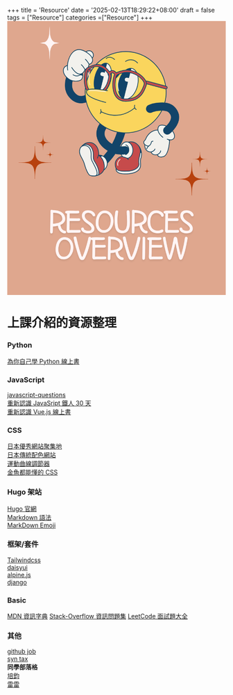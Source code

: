 +++
title = 'Resource'
date = '2025-02-13T18:29:22+08:00'
draft = false
tags = ["Resource"]
categories =["Resource"]
+++
![resource](/images/resourec.png)
# 上課介紹的資源整理

### Python
[為你自己學 Python 線上書](https://pythonbook.cc/chapters/basic/introduction)

### JavaScript
[javascript-questions](https://github.com/lydiahallie/javascript-questions)  
[重新認識 JavaSript 鐵人 30 天](https://ithelp.ithome.com.tw/articles/10190873)  
[重新認識 Vue.js 線上書](https://book.vue.tw/CH1/1-1-introduction.html)


### CSS
[日本優秀網站聚集地](https://www.s5-style.com/ )  
[日本傳統配色網站](https://nipponcolors.com/#gunjyo)  
[運動曲線調節器](https://cubic-bezier.com/#.69,-0.01,.3,.54)  
[金魚都能懂的 CSS](https://www.youtube.com/@CSScoke)  

### Hugo 架站  
[Hugo 官網](https://gohugo.io/)  
[Markdown 語法](https://hackmd.io/@eMP9zQQ0Qt6I8Uqp2Vqy6w/SyiOheL5N/%2FBVqowKshRH246Q7UDyodFA#MarkDown%E8%AA%9E%E6%B3%95%E5%A4%A7%E5%85%A8)  
[MarkDown Emoji](https://github.com/ikatyang/emoji-cheat-sheet)  

### 框架/套件
[Tailwindcss](https://tailwindcss.com/docs/installation/using-vite)    
[daisyui](https://daisyui.com/docs/themes/)  
[alpine.js](https://alpinejs.dev/essentials/installation)  
[django](https://www.djangoproject.com/)  
### Basic
[MDN 資訊字典](https://developer.mozilla.org/zh-TW/)
[Stack-Overflow 資訊問題集](https://stackoverflow.com/questions)
[LeetCode 面試題大全 ](https://leetcode.com/explore/)
### 其他   
[github job](https://github.com/f2etw/jobs/issues)  
[syn tax](https://syntax.fm/)   
**同學部落格**  
[培鈞](https://realnewbie.com/)  
[雷雷](https://noobincoding.zeabur.app/posts/resource/)